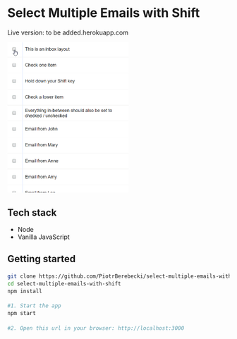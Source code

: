 # Select Multiple Emails with Shift

Live version: to be added.herokuapp.com

<img src="./src/graphics/screencast.gif" width="275px" height="auto">

## Tech stack
* Node
* Vanilla JavaScript

## Getting started

```sh
git clone https://github.com/PiotrBerebecki/select-multiple-emails-with-shift.git
cd select-multiple-emails-with-shift
npm install

#1. Start the app
npm start

#2. Open this url in your browser: http://localhost:3000
```
